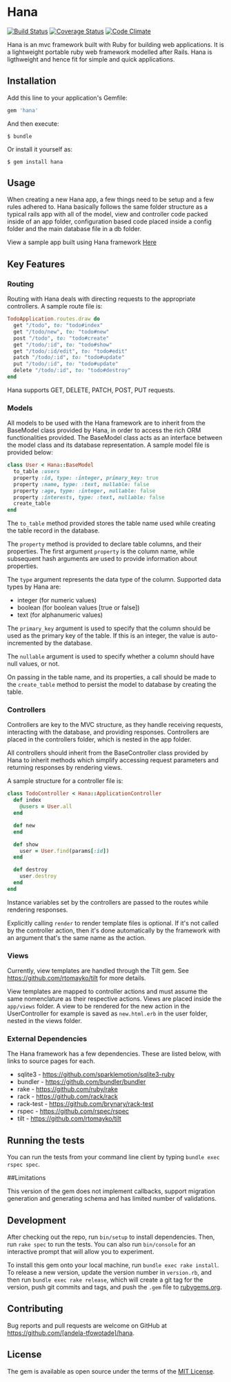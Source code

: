 # Hana 
[![Build Status](https://travis-ci.org/andela-tfowotade/hana.svg?branch=develop)](https://travis-ci.org/andela-tfowotade/hana) [![Coverage Status](https://coveralls.io/repos/github/andela-tfowotade/hana/badge.svg?branch=ch-app-config-130105879)](https://coveralls.io/github/andela-tfowotade/hana?branch=ch-app-config-130105879) [![Code Climate](https://codeclimate.com/repos/57d97bb870488d66b9000c2d/badges/fbe7633da1dd01cf8bfe/gpa.svg)](https://codeclimate.com/repos/57d97bb870488d66b9000c2d/feed)

Hana is an mvc framework built with Ruby for building web applications. It is a lightweight portable ruby web framework modelled after Rails. Hana is ligthweight and hence fit for simple and quick applications.

## Installation

Add this line to your application's Gemfile:

```ruby
gem 'hana'
```

And then execute:

    $ bundle

Or install it yourself as:

    $ gem install hana

## Usage

When creating a new Hana app, a few things need to be setup and a few rules adhered to. Hana basically follows the same folder structure as a typical rails app with all of the model, view and controller code packed inside of an app folder, configuration based code placed inside a config folder and the main database file in a db folder.

View a sample app built using Hana framework [Here](https://github.com/andela-tfowotade/hana/tree/develop/spec/todo)


## Key Features

### Routing
Routing with Hana deals with directing requests to the appropriate controllers. A sample route file is:

```ruby
TodoApplication.routes.draw do
  get "/todo", to: "todo#index"
  get "/todo/new", to: "todo#new"
  post "/todo", to: "todo#create"
  get "/todo/:id", to: "todo#show"
  get "/todo/:id/edit", to: "todo#edit"
  patch "/todo/:id", to: "todo#update"
  put "/todo/:id", to: "todo#update"
  delete "/todo/:id", to: "todo#destroy"
end

```
Hana supports GET, DELETE, PATCH, POST, PUT requests.


### Models
All models to be used with the Hana framework are to inherit from the BaseModel class provided by Hana, in order to access the rich ORM functionalities provided. The BaseModel class acts as an interface between the model class and its database representation. A sample model file is provided below:

```ruby
class User < Hana::BaseModel
  to_table :users
  property :id, type: :integer, primary_key: true
  property :name, type: :text, nullable: false
  property :age, type: :integer, nullable: false
  property :interests, type: :text, nullable: false
  create_table
end
```
The `to_table` method provided stores the table name used while creating the table record in the database.

The `property` method is provided to declare table columns, and their properties. The first argument `property` is the column name, while subsequent hash arguments are used to provide information about properties.

The `type` argument represents the data type of the column. Supported data types by Hana are:

  * integer (for numeric values)
  * boolean (for boolean values [true or false])
  * text    (for alphanumeric values)

The `primary_key` argument is used to specify that the column should be used as the primary key of the table. If this is an integer, the value is auto-incremented by the database.

The `nullable` argument is used to specify whether a column should have null values, or not.


On passing in the table name, and its properties, a call should be made to the `create_table` method to persist the model to database by creating the table.


### Controllers
Controllers are key to the MVC structure, as they handle receiving requests, interacting with the database, and providing responses. Controllers are placed in the controllers folder, which is nested in the app folder.

All controllers should inherit from the BaseController class provided by Hana to inherit methods which simplify accessing request parameters and returning responses by rendering views.

A sample structure for a controller file is:

```ruby
class TodoController < Hana::ApplicationController
  def index
    @users = User.all
  end

  def new
  end

  def show
    user = User.find(params[:id])
  end

  def destroy
    user.destroy
  end
end
```

Instance variables set by the controllers are passed to the routes while rendering responses.

Explicitly calling `render` to render template files is optional. If it's not called by the controller action, then it's done automatically by the framework with an argument that's the same name as the action.


### Views
Currently, view templates are handled through the Tilt gem. See https://github.com/rtomayko/tilt for more details.

View templates are mapped to controller actions and must assume the same nomenclature as their respective actions. Views are placed inside the `app/views` folder. A view to be rendered for the new action in the UserController for example is saved as `new.html.erb` in the user folder, nested in the views folder.

### External Dependencies
The Hana framework has a few dependencies. These are listed below, with links to source pages for each.

  * sqlite3     - https://github.com/sparklemotion/sqlite3-ruby
  * bundler     - https://github.com/bundler/bundler
  * rake        - https://github.com/ruby/rake
  * rack        - https://github.com/rack/rack
  * rack-test   - https://github.com/brynary/rack-test
  * rspec       - https://github.com/rspec/rspec
  * tilt        - https://github.com/rtomayko/tilt

## Running the tests

You can run the tests from your command line client by typing `bundle exec rspec spec`.


##Limitations

This version of the gem does not implement callbacks, support migration generation and generating schema and has limited number of validations.


## Development

After checking out the repo, run `bin/setup` to install dependencies. Then, run `rake spec` to run the tests. You can also run `bin/console` for an interactive prompt that will allow you to experiment.

To install this gem onto your local machine, run `bundle exec rake install`. To release a new version, update the version number in `version.rb`, and then run `bundle exec rake release`, which will create a git tag for the version, push git commits and tags, and push the `.gem` file to [rubygems.org](https://rubygems.org).


## Contributing

Bug reports and pull requests are welcome on GitHub at https://github.com/[andela-tfowotade]/hana.


## License

The gem is available as open source under the terms of the [MIT License](http://opensource.org/licenses/MIT).

